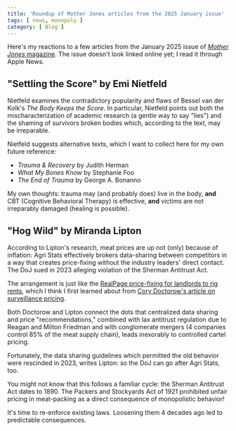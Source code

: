 ```yaml
---
title: 'Roundup of Mother Jones articles from the 2025 January issue'
tags: [ news, monopoly ]
category: [ Blog ]
---
```


Here's my reactions to a few articles from the January 2025 issue of [_Mother
Jones_ magazine](https://www.motherjones.com). The issue doesn't look linked
online yet; I read it through Apple News.

## "Settling the Score" by Emi Nietfeld

Nietfeld examines the contradictory popularity and flaws of Bessel van der
Kolk's _The Body Keeps the Score_. In particular, Nietfeld points out both the
mischaracterization of academic research (a gentle way to say "lies") and the
shaming of survivors broken bodies which, according to the text, may be
irreparable.

Nietfeld suggests alternative texts, which I want to collect here for my own
future reference:

- _Trauma & Recovery_ by Judith Herman
- _What My Bones Know_ by Stephanie Foo
- _The End of Trauma_ by George A. Bonanno

My own thoughts: trauma may (and probably does) live in the body, **and** CBT
(Cognitive Behavioral Therapy) is effective, **and** victims are not irreparably
damaged (healing is possible).

## "Hog Wild" by Miranda Lipton

According to Lipton's research, meat prices are up not (only) because of
inflation: Agri Stats effectively brokers data-sharing between competitors in a
way that creates price-fixing without the industry leaders' direct contact. The
DoJ sued in 2023 alleging violation of the Sherman Antitrust Act.

The arrangement is just like the [RealPage price-fixing for landlords to rig
rents](https://www.justice.gov/opa/pr/justice-department-sues-realpage-algorithmic-pricing-scheme-harms-millions-american-renters),
which I think I first learned about from [Cory Doctorow's article on
surveillance
pricing](https://pluralistic.net/2024/07/24/gouging-the-all-seeing-eye/#i-spy).

Both Doctorow and Lipton connect the dots that centralized data sharing and
price "recommendations," combined with lax antitrust regulation due to Reagan
and Milton Friedman and with conglomerate mergers (4 companies control 85% of
the meat supply chain), leads inexorably to controlled cartel pricing.

Fortunately, the data sharing guidelines which permitted the old behavior were
rescinded in 2023, writes Lipton: so the DoJ can go after Agri Stats, too.

You might not know that this follows a familiar cycle: the Sherman Antitrust Act
dates to 1890. The Packers and Stockyards Act of 1921 prohibited unfair pricing
in meat-packing as a direct consequence of monopolistic behavior!

It's time to re-enforce existing laws. Loosening them 4 decades ago led to
predictable consequences.
